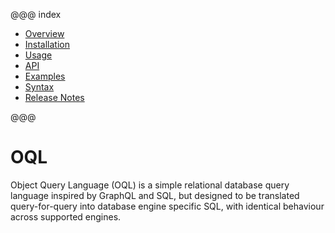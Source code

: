 @@@ index

* [Overview](overview.md)
* [Installation](installation.md)
* [Usage](usage.md)
* [API](api.md)
* [Examples](examples.md)
* [Syntax](syntax.md)
* [Release Notes](release-notes.md)

@@@

OQL
===

Object Query Language (OQL) is a simple relational database query language inspired by GraphQL and SQL, but designed to be translated query-for-query into database engine specific SQL, with identical behaviour across supported engines.
